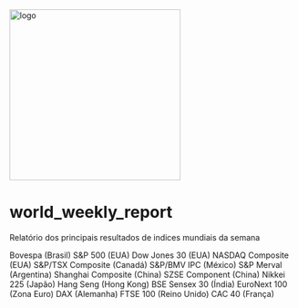 <a href="https://postimg.cc/FYtnXpJw">
  <img src="https://i.postimg.cc/t470PmRR/logo-sem-fundo-01.png" alt="logo" width="300">
</a>

# world_weekly_report

Relatório dos principais resultados de indices mundiais da semana

Bovespa (Brasil)
S&P 500 (EUA)
Dow Jones 30 (EUA)
NASDAQ Composite (EUA)
S&P/TSX Composite (Canadá)
S&P/BMV IPC (México)
S&P Merval (Argentina)
Shanghai Composite (China)
SZSE Component (China)
Nikkei 225 (Japão)
Hang Seng (Hong Kong)
BSE Sensex 30 (Índia)
EuroNext 100 (Zona Euro)
DAX (Alemanha)
FTSE 100 (Reino Unido)
CAC 40 (França)
